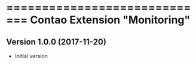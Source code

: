 =============================
Contao Extension "Monitoring"
=============================

Version 1.0.0 (2017-11-20)
--------------------------
- Initial version